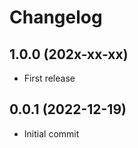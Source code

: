 Changelog
=========

1.0.0 (202x-xx-xx)
------------------

- First release


0.0.1 (2022-12-19)
------------------

- Initial commit
